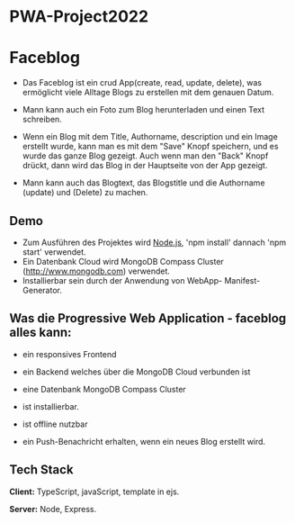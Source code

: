 # PWA-Project2022

# Faceblog  
- Das Faceblog ist ein crud App(create, read, update, delete), was ermöglicht viele Alltage Blogs zu erstellen mit dem genauen Datum.

- Mann kann auch ein Foto zum Blog herunterladen und einen Text schreiben.
- Wenn ein Blog mit dem Title, Authorname, description und ein Image erstellt wurde, kann man es mit dem "Save" Knopf speichern, und es wurde das ganze Blog gezeigt. Auch wenn man den "Back" Knopf drückt, dann wird das Blog in der Hauptseite von der App gezeigt.  
- Mann kann auch das Blogtext, das Blogstitle und die Authorname (update) und (Delete) zu machen.   
## Demo  
- Zum Ausführen des Projektes wird [Node.js](https://nodejs.org), 'npm install' dannach 'npm start' verwendet.
- Ein Datenbank Cloud wird MongoDB Compass Cluster (http://www.mongodb.com) verwendet.
- Installierbar sein durch der Anwendung von WebApp- Manifest- Generator.


## Was die Progressive Web Application - faceblog alles kann:

- ein responsives Frontend 

- ein Backend welches über die MongoDB Cloud verbunden ist 
  
- eine Datenbank MongoDB Compass Cluster 

- ist installierbar.  

- ist offline nutzbar

- ein Push-Benachricht erhalten, wenn ein neues Blog erstellt wird.
 
## Tech Stack  
**Client:** TypeScript, javaScript, template in ejs.  

**Server:** Node, Express. 
 
 
